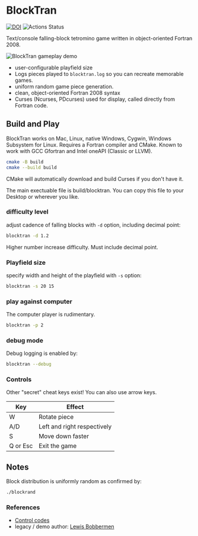 # BlockTran

[![DOI](https://zenodo.org/badge/122394926.svg)](https://zenodo.org/badge/latestdoi/122394926)
![Actions Status](https://github.com/fortran-gaming/blocktran/workflows/ci_cmake/badge.svg)

Text/console falling-block tetromino game written in object-oriented Fortran 2008.

![BlockTran gameplay demo](doc/blocktran.gif)

* user-configurable playfield size
* Logs pieces played to `blocktran.log` so you can recreate memorable games.
* uniform random game piece generation.
* clean, object-oriented Fortran 2008 syntax
* Curses (Ncurses, PDcurses) used for display, called directly from Fortran code.

## Build and Play

BlockTran works on Mac, Linux, native Windows, Cygwin, Windows Subsystem for Linux.
Requires a Fortran compiler and CMake.
Known to work with GCC Gfortran and Intel oneAPI (Classic or LLVM).

```sh
cmake -B build
cmake --build build
```

CMake will automatically download and build Curses if you don't have it.

The main exectuable file is build/blocktran.
You can copy this file to your Desktop or wherever you like.

### difficulty level

adjust cadence of falling blocks with `-d` option, including decimal point:

```bash
blocktran -d 1.2
```

Higher number increase difficulty. Must include decimal point.

### Playfield size

specify width and height of the playfield with `-s` option:

```bash
blocktran -s 20 15
```

### play against computer

The computer player is rudimentary.

```bash
blocktran -p 2
```

### debug mode

Debug logging is enabled by:

```bash
blocktran --debug
```

### Controls

Other "secret" cheat keys exist! You can also use arrow keys.

  Key      |  Effect
-----------|-----------------------------
  W        | Rotate piece
  A/D      | Left and right respectively
  S        | Move down faster
  Q or Esc | Exit the game

## Notes

Block distribution is uniformly random as confirmed by:

```sh
./blockrand
```

### References

* [Control codes](https://en.wikipedia.org/wiki/C0_and_C1_control_codes)
* legacy / demo author:   [Lewis Bobbermen](https://github.com/lewisjb)
